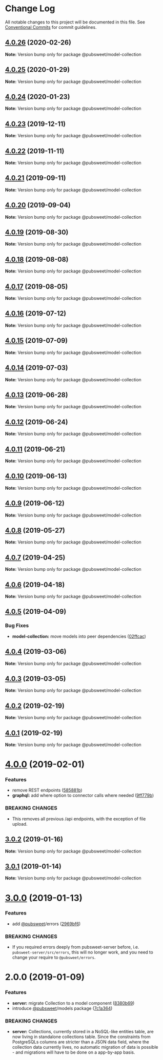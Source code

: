 # Change Log

All notable changes to this project will be documented in this file.
See [Conventional Commits](https://conventionalcommits.org) for commit guidelines.

## [4.0.26](https://gitlab.coko.foundation/pubsweet/pubsweet/compare/@pubsweet/model-collection@4.0.25...@pubsweet/model-collection@4.0.26) (2020-02-26)

**Note:** Version bump only for package @pubsweet/model-collection





## [4.0.25](https://gitlab.coko.foundation/pubsweet/pubsweet/compare/@pubsweet/model-collection@4.0.24...@pubsweet/model-collection@4.0.25) (2020-01-29)

**Note:** Version bump only for package @pubsweet/model-collection





## [4.0.24](https://gitlab.coko.foundation/pubsweet/pubsweet/compare/@pubsweet/model-collection@4.0.23...@pubsweet/model-collection@4.0.24) (2020-01-23)

**Note:** Version bump only for package @pubsweet/model-collection





## [4.0.23](https://gitlab.coko.foundation/pubsweet/pubsweet/compare/@pubsweet/model-collection@4.0.22...@pubsweet/model-collection@4.0.23) (2019-12-11)

**Note:** Version bump only for package @pubsweet/model-collection





## [4.0.22](https://gitlab.coko.foundation/pubsweet/pubsweet/compare/@pubsweet/model-collection@4.0.21...@pubsweet/model-collection@4.0.22) (2019-11-11)

**Note:** Version bump only for package @pubsweet/model-collection





## [4.0.21](https://gitlab.coko.foundation/pubsweet/pubsweet/compare/@pubsweet/model-collection@4.0.20...@pubsweet/model-collection@4.0.21) (2019-09-11)

**Note:** Version bump only for package @pubsweet/model-collection





## [4.0.20](https://gitlab.coko.foundation/pubsweet/pubsweet/compare/@pubsweet/model-collection@4.0.19...@pubsweet/model-collection@4.0.20) (2019-09-04)

**Note:** Version bump only for package @pubsweet/model-collection





## [4.0.19](https://gitlab.coko.foundation/pubsweet/pubsweet/compare/@pubsweet/model-collection@4.0.18...@pubsweet/model-collection@4.0.19) (2019-08-30)

**Note:** Version bump only for package @pubsweet/model-collection





## [4.0.18](https://gitlab.coko.foundation/pubsweet/pubsweet/compare/@pubsweet/model-collection@4.0.17...@pubsweet/model-collection@4.0.18) (2019-08-08)

**Note:** Version bump only for package @pubsweet/model-collection





## [4.0.17](https://gitlab.coko.foundation/pubsweet/pubsweet/compare/@pubsweet/model-collection@4.0.16...@pubsweet/model-collection@4.0.17) (2019-08-05)

**Note:** Version bump only for package @pubsweet/model-collection





## [4.0.16](https://gitlab.coko.foundation/pubsweet/pubsweet/compare/@pubsweet/model-collection@4.0.15...@pubsweet/model-collection@4.0.16) (2019-07-12)

**Note:** Version bump only for package @pubsweet/model-collection





## [4.0.15](https://gitlab.coko.foundation/pubsweet/pubsweet/compare/@pubsweet/model-collection@4.0.14...@pubsweet/model-collection@4.0.15) (2019-07-09)

**Note:** Version bump only for package @pubsweet/model-collection





## [4.0.14](https://gitlab.coko.foundation/pubsweet/pubsweet/compare/@pubsweet/model-collection@4.0.13...@pubsweet/model-collection@4.0.14) (2019-07-03)

**Note:** Version bump only for package @pubsweet/model-collection





## [4.0.13](https://gitlab.coko.foundation/pubsweet/pubsweet/compare/@pubsweet/model-collection@4.0.12...@pubsweet/model-collection@4.0.13) (2019-06-28)

**Note:** Version bump only for package @pubsweet/model-collection





## [4.0.12](https://gitlab.coko.foundation/pubsweet/pubsweet/compare/@pubsweet/model-collection@4.0.11...@pubsweet/model-collection@4.0.12) (2019-06-24)

**Note:** Version bump only for package @pubsweet/model-collection





## [4.0.11](https://gitlab.coko.foundation/pubsweet/pubsweet/compare/@pubsweet/model-collection@4.0.10...@pubsweet/model-collection@4.0.11) (2019-06-21)

**Note:** Version bump only for package @pubsweet/model-collection





## [4.0.10](https://gitlab.coko.foundation/pubsweet/pubsweet/compare/@pubsweet/model-collection@4.0.9...@pubsweet/model-collection@4.0.10) (2019-06-13)

**Note:** Version bump only for package @pubsweet/model-collection





## [4.0.9](https://gitlab.coko.foundation/pubsweet/pubsweet/compare/@pubsweet/model-collection@4.0.8...@pubsweet/model-collection@4.0.9) (2019-06-12)

**Note:** Version bump only for package @pubsweet/model-collection





## [4.0.8](https://gitlab.coko.foundation/pubsweet/pubsweet/compare/@pubsweet/model-collection@4.0.7...@pubsweet/model-collection@4.0.8) (2019-05-27)

**Note:** Version bump only for package @pubsweet/model-collection





## [4.0.7](https://gitlab.coko.foundation/pubsweet/pubsweet/compare/@pubsweet/model-collection@4.0.6...@pubsweet/model-collection@4.0.7) (2019-04-25)

**Note:** Version bump only for package @pubsweet/model-collection





## [4.0.6](https://gitlab.coko.foundation/pubsweet/pubsweet/compare/@pubsweet/model-collection@4.0.5...@pubsweet/model-collection@4.0.6) (2019-04-18)

**Note:** Version bump only for package @pubsweet/model-collection





## [4.0.5](https://gitlab.coko.foundation/pubsweet/pubsweet/compare/@pubsweet/model-collection@4.0.4...@pubsweet/model-collection@4.0.5) (2019-04-09)


### Bug Fixes

* **model-collection:** move models into peer dependencies ([02ffcac](https://gitlab.coko.foundation/pubsweet/pubsweet/commit/02ffcac))





## [4.0.4](https://gitlab.coko.foundation/pubsweet/pubsweet/compare/@pubsweet/model-collection@4.0.3...@pubsweet/model-collection@4.0.4) (2019-03-06)

**Note:** Version bump only for package @pubsweet/model-collection





## [4.0.3](https://gitlab.coko.foundation/pubsweet/pubsweet/compare/@pubsweet/model-collection@4.0.2...@pubsweet/model-collection@4.0.3) (2019-03-05)

**Note:** Version bump only for package @pubsweet/model-collection





## [4.0.2](https://gitlab.coko.foundation/pubsweet/pubsweet/compare/@pubsweet/model-collection@4.0.1...@pubsweet/model-collection@4.0.2) (2019-02-19)

**Note:** Version bump only for package @pubsweet/model-collection





## [4.0.1](https://gitlab.coko.foundation/pubsweet/pubsweet/compare/@pubsweet/model-collection@4.0.0...@pubsweet/model-collection@4.0.1) (2019-02-19)

**Note:** Version bump only for package @pubsweet/model-collection





# [4.0.0](https://gitlab.coko.foundation/pubsweet/pubsweet/compare/@pubsweet/model-collection@3.0.2...@pubsweet/model-collection@4.0.0) (2019-02-01)


### Features

* remove REST endpoints ([585881b](https://gitlab.coko.foundation/pubsweet/pubsweet/commit/585881b))
* **graphql:** add where option to connector calls where needed ([9ff779b](https://gitlab.coko.foundation/pubsweet/pubsweet/commit/9ff779b))


### BREAKING CHANGES

* This removes all previous /api endpoints, with the exception of file upload.





## [3.0.2](https://gitlab.coko.foundation/pubsweet/pubsweet/compare/@pubsweet/model-collection@3.0.1...@pubsweet/model-collection@3.0.2) (2019-01-16)

**Note:** Version bump only for package @pubsweet/model-collection





## [3.0.1](https://gitlab.coko.foundation/pubsweet/pubsweet/compare/@pubsweet/model-collection@3.0.0...@pubsweet/model-collection@3.0.1) (2019-01-14)

**Note:** Version bump only for package @pubsweet/model-collection





# [3.0.0](https://gitlab.coko.foundation/pubsweet/pubsweet/compare/@pubsweet/model-collection@2.0.0...@pubsweet/model-collection@3.0.0) (2019-01-13)


### Features

* add [@pubsweet](https://gitlab.coko.foundation/pubsweet)/errors ([2969bf6](https://gitlab.coko.foundation/pubsweet/pubsweet/commit/2969bf6))


### BREAKING CHANGES

* If you required errors deeply from pubsweet-server before, i.e.
`pubsweet-server/src/errors`, this will no longer work, and you need to change your require to
`@pubsweet/errors`.





# 2.0.0 (2019-01-09)


### Features

* **server:** migrate Collection to a model component ([8380b69](https://gitlab.coko.foundation/pubsweet/pubsweet/commit/8380b69))
* introduce [@pubsweet](https://gitlab.coko.foundation/pubsweet)/models package ([7c1a364](https://gitlab.coko.foundation/pubsweet/pubsweet/commit/7c1a364))


### BREAKING CHANGES

* **server:** Collections, currently stored in a NoSQL-like entities table, are now living in
standalone collections table. Since the constraints from PostgreSQLs columns are stricter than a
JSON data field, where the collection data currently lives, no automatic migration of data is
possible - and migrations will have to be done on a app-by-app basis.
